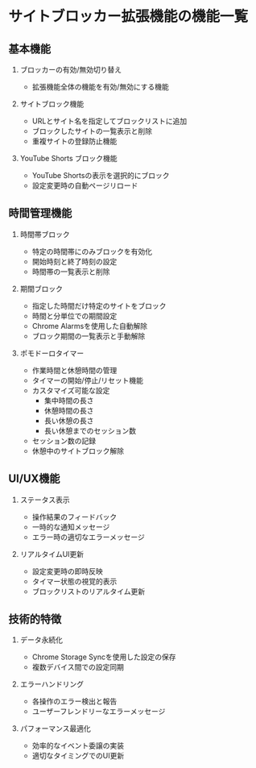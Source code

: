 # サイトブロッカー拡張機能の機能一覧

## 基本機能
1. ブロッカーの有効/無効切り替え
   - 拡張機能全体の機能を有効/無効にする機能

2. サイトブロック機能
   - URLとサイト名を指定してブロックリストに追加
   - ブロックしたサイトの一覧表示と削除
   - 重複サイトの登録防止機能

3. YouTube Shorts ブロック機能
   - YouTube Shortsの表示を選択的にブロック
   - 設定変更時の自動ページリロード

## 時間管理機能
1. 時間帯ブロック
   - 特定の時間帯にのみブロックを有効化
   - 開始時刻と終了時刻の設定
   - 時間帯の一覧表示と削除

2. 期間ブロック
   - 指定した時間だけ特定のサイトをブロック
   - 時間と分単位での期間設定
   - Chrome Alarmsを使用した自動解除
   - ブロック期間の一覧表示と手動解除

3. ポモドーロタイマー
   - 作業時間と休憩時間の管理
   - タイマーの開始/停止/リセット機能
   - カスタマイズ可能な設定
     - 集中時間の長さ
     - 休憩時間の長さ
     - 長い休憩の長さ
     - 長い休憩までのセッション数
   - セッション数の記録
   - 休憩中のサイトブロック解除

## UI/UX機能
1. ステータス表示
   - 操作結果のフィードバック
   - 一時的な通知メッセージ
   - エラー時の適切なエラーメッセージ

2. リアルタイムUI更新
   - 設定変更時の即時反映
   - タイマー状態の視覚的表示
   - ブロックリストのリアルタイム更新

## 技術的特徴
1. データ永続化
   - Chrome Storage Syncを使用した設定の保存
   - 複数デバイス間での設定同期

2. エラーハンドリング
   - 各操作のエラー検出と報告
   - ユーザーフレンドリーなエラーメッセージ

3. パフォーマンス最適化
   - 効率的なイベント委譲の実装
   - 適切なタイミングでのUI更新 